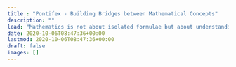 ```yaml
---
title : "Pontifex - Building Bridges between Mathematical Concepts"
description: ""
lead: "Mathematics is not about isolated formulae but about understanding concepts and connections. In Pontifex ('bridge-builder' (pons + facere)), we focus on this network of mathematics!"
date: 2020-10-06T08:47:36+00:00
lastmod: 2020-10-06T08:47:36+00:00
draft: false
images: []
---
```

